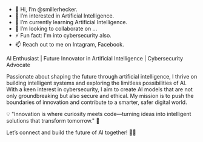 - 👋 Hi, I’m @smillerhecker.
- 👀 I’m interested in Artificial Intelligence.
- 🌱 I’m currently learning Artificial Intelligence.
- 💞️ I’m looking to collaborate on ...
- ⚡ Fun fact: I'm into cybersecurity also.
- 📫 Reach out to me on Intagram, Facebook.

AI Enthusiast | Future Innovator in Artificial Intelligence | Cybersecurity Advocate

Passionate about shaping the future through artificial intelligence, I thrive on building intelligent systems and exploring the limitless possibilities of AI. With a keen interest in cybersecurity, I aim to create AI models that are not only groundbreaking but also secure and ethical. My mission is to push the boundaries of innovation and contribute to a smarter, safer digital world.

💡 "Innovation is where curiosity meets code—turning ideas into intelligent solutions that transform tomorrow." 🚀

Let’s connect and build the future of AI together! 🤖✨
<!---
smillerhecker/smillerhecker is a ✨ special ✨ repository because its `README.md` (this file) appears on your GitHub profile.
You can click the Preview link to take a look at your changes.
--->
